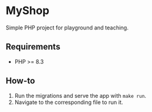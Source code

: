 # MyShop

Simple PHP project for playground and teaching.

## Requirements
- PHP >= 8.3

## How-to
1. Run the migrations and serve the app with `make run`.
2. Navigate to the corresponding file to run it.
